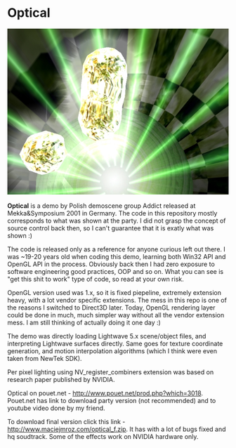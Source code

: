 Optical
=========

![Screenshot](screen.jpg)

**Optical** is a demo by Polish demoscene group Addict released at Mekka&Symposium 2001 in Germany. The code in this repository mostly corresponds to what was shown at the party. I did not grasp the concept of source control back then, so I can't guarantee that it is exatly what was shown :)

The code is released only as a reference for anyone curious left out there. I was ~19-20 years old when coding this demo, learning both Win32 API and OpenGL API in the process. Obviously back then I had zero exposure to software engineering good practices, OOP and so on. What you can see is "get this shit to work" type of code, so read at your own risk.

OpenGL version used was 1.x, so it is fixed piepeline, extremely extension heavy, with a lot vendor specific extensions. The mess in this repo is one of the reasons I switched to Direct3D later. Today, OpenGL rendering layer could be done in much, much simpler way without all the vendor extension mess. I am still thinking of actually doing it one day :)

The demo was directly loading Lightwave 5.x scene/object files, and interpreting Lightwave surfaces directly. Same goes for texture coordinate generation, and motion interpolation algorithms (which I think were even taken from NewTek SDK).

Per pixel lighting using NV_register_combiners extension was based on research paper published by NVIDIA.

Optical on pouet.net - http://www.pouet.net/prod.php?which=3018. Pouet.net has link to download party version (not recommended) and to youtube video done by my friend.

To download final version click this link - http://www.maciejmroz.com/optical_f.zip. It has with a lot of bugs fixed and hq soudtrack. Some of the effects work on NVIDIA hardware only.

